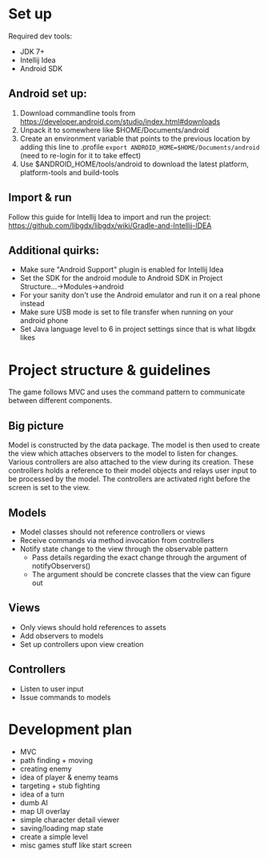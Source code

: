 # Set up
Required dev tools:
- JDK 7+
- Intellij Idea
- Android SDK

## Android set up:
1. Download commandline tools from https://developer.android.com/studio/index.html#downloads
2. Unpack it to somewhere like $HOME/Documents/android
3. Create an environment variable that points to the previous location by adding this line to .profile
    `export ANDROID_HOME=$HOME/Documents/android` (need to re-login for it to take effect)
4. Use $ANDROID_HOME/tools/android to download the latest platform, platform-tools and build-tools

## Import & run
Follow this guide for Intellij Idea to import and run the project:
https://github.com/libgdx/libgdx/wiki/Gradle-and-Intellij-IDEA

## Additional quirks:
- Make sure "Android Support" plugin is enabled for Intellij Idea
- Set the SDK for the android module to Android SDK in Project Structure...->Modules->android
- For your sanity don't use the Android emulator and run it on a real phone instead
- Make sure USB mode is set to file transfer when running on your android phone
- Set Java language level to 6 in project settings since that is what libgdx likes

# Project structure & guidelines
The game follows MVC and uses the command pattern to communicate between different components.

## Big picture
Model is constructed by the data package.
The model is then used to create the view which attaches observers to the model to listen for changes.
Various controllers are also attached to the view during its creation.
These controllers holds a reference to their model objects and relays user input to be processed by the model.
The controllers are activated right before the screen is set to the view.

## Models
- Model classes should not reference controllers or views
- Receive commands via method invocation from controllers
- Notify state change to the view through the observable pattern
  - Pass details regarding the exact change through the argument of notifyObservers()
  - The argument should be concrete classes that the view can figure out

## Views
- Only views should hold references to assets
- Add observers to models
- Set up controllers upon view creation

## Controllers
- Listen to user input
- Issue commands to models

# Development plan
- MVC 
- path finding + moving
- creating enemy
- idea of player & enemy teams
- targeting + stub fighting
- idea of a turn
- dumb AI
- map UI overlay
- simple character detail viewer
- saving/loading map state
- create a simple level
- misc games stuff like start screen
